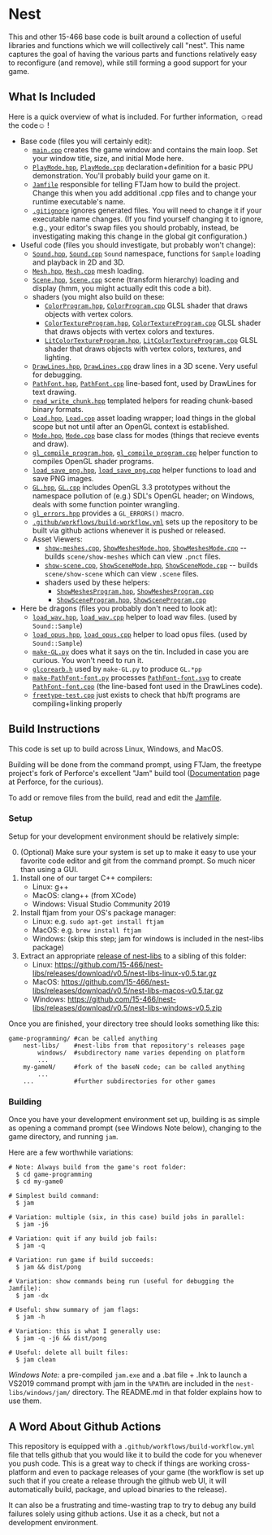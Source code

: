 # Nest

This and other 15-466 base code is built around a collection of useful libraries and functions which we will collectively call "nest".
This name captures the goal of having the various parts and functions relatively easy to reconfigure (and remove), while still forming a good support for your game.

## What Is Included

Here is a quick overview of what is included. For further information, ☺read the code☺ !
- Base code (files you will certainly edit):
	- [`main.cpp`](main.cpp) creates the game window and contains the main loop. Set your window title, size, and initial Mode here.
	- [`PlayMode.hpp`](PlayMode.hpp), [`PlayMode.cpp`](PlayMode.cpp) declaration+definition for a basic PPU demonstration. You'll probably build your game on it.
	- [`Jamfile`](Jamfile) responsible for telling FTJam how to build the project. Change this when you add additional .cpp files and to change your runtime executable's name.
	- [`.gitignore`](.gitignore) ignores generated files. You will need to change it if your executable name changes. (If you find yourself changing it to ignore, e.g., your editor's swap files you should probably, instead, be investigating making this change in the global git configuration.)
- Useful code (files you should investigate, but probably won't change):
	- [`Sound.hpp`](Sound.hpp), [`Sound.cpp`](Sound.cpp) `Sound` namespace, functions for `Sample` loading and playback in 2D and 3D.
	- [`Mesh.hpp`](Mesh.hpp), [`Mesh.cpp`](Mesh.cpp) mesh loading.
	- [`Scene.hpp`](Scene.hpp), [`Scene.cpp`](Scene.cpp) scene (transform hierarchy) loading and display (hmm, you might actually edit this code a bit).
	- shaders (you might also build on these:
		- [`ColorProgram.hpp`](ColorProgram.hpp), [`ColorProgram.cpp`](ColorProgram.cpp) GLSL shader that draws objects with vertex colors.
		- [`ColorTextureProgram.hpp`](ColorTextureProgram.hpp), [`ColorTextureProgram.cpp`](ColorTextureProgram.cpp) GLSL shader that draws objects with vertex colors and textures.
		- [`LitColorTextureProgram.hpp`](LitColorTextureProgram.hpp), [`LitColorTextureProgram.cpp`](LitColorTextureProgram.cpp) GLSL shader that draws objects with vertex colors, textures, and lighting.
	- [`DrawLines.hpp`](DrawLines.hpp), [`DrawLines.cpp`](DrawLines.cpp) draw lines in a 3D scene. Very useful for debugging.
	- [`PathFont.hpp`](PathFont.hpp), [`PathFont.cpp`](PathFont.cpp) line-based font, used by DrawLines for text drawing.
	- [`read_write_chunk.hpp`](read_write_chunk.hpp) templated helpers for reading chunk-based binary formats.
	- [`Load.hpp`](Load.hpp), [`Load.cpp`](Load.cpp) asset loading wrapper; load things in the global scope but not until after an OpenGL context is established.
	- [`Mode.hpp`](Mode.hpp), [`Mode.cpp`](Mode.cpp) base class for modes (things that recieve events and draw).
	- [`gl_compile_program.hpp`](gl_compile_program.hpp), [`gl_compile_program.cpp`](gl_compile_program.cpp) helper function to compiles OpenGL shader programs.
	- [`load_save_png.hpp`](load_save_png.hpp), [`load_save_png.cpp`](load_save_png.cpp) helper functions to load and save PNG images.
	- [`GL.hpp`](GL.hpp), [`GL.cpp`](GL.cpp) includes OpenGL 3.3 prototypes without the namespace pollution of (e.g.) SDL's OpenGL header; on Windows, deals with some function pointer wrangling.
	- [`gl_errors.hpp`](gl_errors.hpp) provides a `GL_ERRORS()` macro.
	- [`.github/workflows/build-workflow.yml`](.github/workflows/build-workflow.yml) sets up the repository to be built via github actions whenever it is pushed or released.
	- Asset Viewers:
		- [`show-meshes.cpp`](show-meshes.cpp), [`ShowMeshesMode.hpp`](ShowMeshesMode.hpp), [`ShowMeshesMode.cpp`](ShowMeshesMode.cpp) -- builds `scene/show-meshes` which can view `.pnct` files.
		- [`show-scene.cpp`](show-scene.cpp), [`ShowSceneMode.hpp`](ShowSceneMode.hpp), [`ShowSceneMode.cpp`](ShowSceneMode.cpp) -- builds `scene/show-scene` which can view `.scene` files.
		- shaders used by these helpers:
			- [`ShowMeshesProgram.hpp`](ShowMeshesProgram.hpp), [`ShowMeshesProgram.cpp`](ShowMeshesProgram.cpp)
			- [`ShowSceneProgram.hpp`](ShowSceneProgram.hpp), [`ShowSceneProgram.cpp`](ShowSceneProgram.cpp)
- Here be dragons (files you probably don't need to look at):
	- [`load_wav.hpp`](load_wav.hpp), [`load_wav.cpp`](load_wav.cpp) helper to load wav files. (used by `Sound::Sample`)
	- [`load_opus.hpp`](load_opus.hpp), [`load_opus.cpp`](load_opus.cpp) helper to load opus files. (used by `Sound::Sample`)
	- [`make-GL.py`](make-GL.py) does what it says on the tin. Included in case you are curious. You won't need to run it.
	- [`glcorearb.h`](glcorearb.h) used by `make-GL.py` to produce `GL.*pp`
	- [`make-PathFont-font.py`](make-PathFont-font.py) processes [`PathFont-font.svg`](PathFont-font.svg) to create [`PathFont-font.cpp`](PathFont-font.cpp) (the line-based font used in the DrawLines code).
	- [`freetype-test.cpp`](freetype-test.cpp) just exists to check that hb/ft programs are compiling+linking properly



## Build Instructions

This code is set up to build across Linux, Windows, and MacOS.

Building will be done from the command prompt, using FTJam, the freetype project's fork of Perforce's excellent "Jam" build tool ([Documentation](https://www.perforce.com/documentation/jam-documentation) page at Perforce, for the curious).

To add or remove files from the build, read and edit the [Jamfile](Jamfile).

### Setup

Setup for your development environment should be relatively simple:

 0. (Optional) Make sure your system is set up to make it easy to use your favorite code editor and git from the command prompt. So much nicer than using a GUI.
 1. Install one of our target C++ compilers:
 	- Linux: g++
	- MacOS: clang++ (from XCode)
	- Windows: Visual Studio Community 2019
 2. Install ftjam from your OS's package manager:
    - Linux: e.g. `sudo apt-get install ftjam`
	- MacOS: e.g. `brew install ftjam`
	- Windows: (skip this step; jam for windows is included in the nest-libs package)
 3. Extract an appropriate [release of nest-libs](https://github.com/15-466/nest-libs/releases) to a sibling of this folder:
    - Linux: https://github.com/15-466/nest-libs/releases/download/v0.5/nest-libs-linux-v0.5.tar.gz
	- MacOS: https://github.com/15-466/nest-libs/releases/download/v0.5/nest-libs-macos-v0.5.tar.gz
	- Windows: https://github.com/15-466/nest-libs/releases/download/v0.5/nest-libs-windows-v0.5.zip

Once you are finished, your directory tree should looks something like this:

```
game-programming/ #can be called anything
	nest-libs/    #nest-libs from that repository's releases page
		windows/  #subdirectory name varies depending on platform
		...
	my-gameN/     #fork of the baseN code; can be called anything
		...
	...           #further subdirectories for other games
```

### Building

Once you have your development environment set up, building is as simple as opening a command prompt (see Windows Note below), changing to the game directory, and running `jam`.

Here are a few worthwhile variations:

```
# Note: Always build from the game's root folder:
  $ cd game-programming
  $ cd my-game0

# Simplest build command:
  $ jam

# Variation: multiple (six, in this case) build jobs in parallel:
  $ jam -j6

# Variation: quit if any build job fails:
  $ jam -q

# Variation: run game if build succeeds:
  $ jam && dist/pong

# Variation: show commands being run (useful for debugging the Jamfile):
  $ jam -dx

# Useful: show summary of jam flags:
  $ jam -h

# Variation: this is what I generally use:
  $ jam -q -j6 && dist/pong

# Useful: delete all built files:
  $ jam clean
```


*Windows Note:* a pre-compiled `jam.exe` and a .bat file + .lnk to launch a VS2019 command prompt with jam in the `%PATH%` are included in the `nest-libs/windows/jam/` directory. The README.md in that folder explains how to use them.


## A Word About Github Actions

This repository is equipped with a `.github/workflows/build-workflow.yml` file that tells github that you would like it to build the code for you whenever you push code.
This is a great way to check if things are working cross-platform and even to package releases of your game (the workflow is set up such that if you create a release through the github web UI, it will automatically build, package, and upload binaries to the release).

It can also be a frustrating and time-wasting trap to try to debug any build failures solely using github actions. Use it as a check, but not a development environment.
